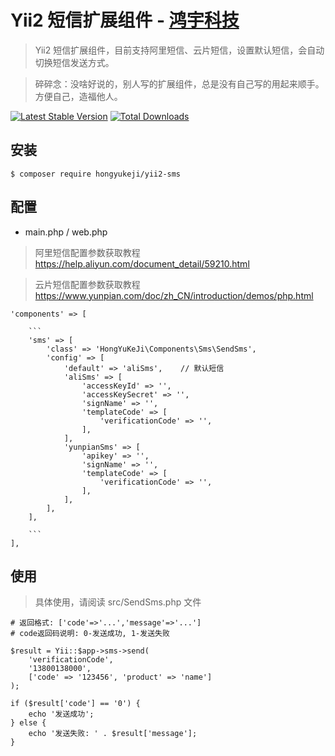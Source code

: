# Yii2 短信扩展组件 - [鸿宇科技](http://www.hongyuvip.com/)

> Yii2 短信扩展组件，目前支持阿里短信、云片短信，设置默认短信，会自动切换短信发送方式。

> 碎碎念：没啥好说的，别人写的扩展组件，总是没有自己写的用起来顺手。方便自己，造福他人。

[![Latest Stable Version](https://poser.pugx.org/hongyukeji/yii2-sms/v/stable.png)](https://packagist.org/packages/hongyukeji/ebestmall)
[![Total Downloads](https://poser.pugx.org/hongyukeji/yii2-sms/downloads.png)](https://packagist.org/packages/hongyukeji/ebestmall)


## 安装

```
$ composer require hongyukeji/yii2-sms
```

## 配置

* main.php / web.php 

> 阿里短信配置参数获取教程 https://help.aliyun.com/document_detail/59210.html

> 云片短信配置参数获取教程 https://www.yunpian.com/doc/zh_CN/introduction/demos/php.html

```
'components' => [

    ```
    'sms' => [
        'class' => 'HongYuKeJi\Components\Sms\SendSms',
        'config' => [
            'default' => 'aliSms',    // 默认短信
            'aliSms' => [
                'accessKeyId' => '',
                'accessKeySecret' => '',
                'signName' => '',
                'templateCode' => [
                    'verificationCode' => '',
                ],
            ],
            'yunpianSms' => [
                'apikey' => '',
                'signName' => '',
                'templateCode' => [
                    'verificationCode' => '',
                ],
            ],
        ],
    ],
    
    ```
],
```

## 使用

> 具体使用，请阅读 src/SendSms.php 文件

```
# 返回格式: ['code'=>'...','message'=>'...']
# code返回码说明: 0-发送成功, 1-发送失败

$result = Yii::$app->sms->send(
    'verificationCode',
    '13800138000',
    ['code' => '123456', 'product' => 'name']
);

if ($result['code'] == '0') {
    echo '发送成功';
} else {
    echo '发送失败: ' . $result['message'];
}
```